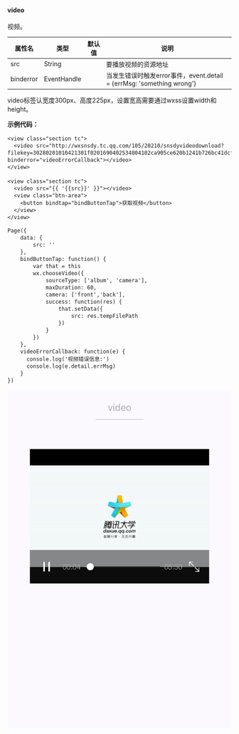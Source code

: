 #### video

视频。

| 属性名 | 类型 | 默认值 | 说明 |
| --- | --- | --- | --- |
| src | String |  | 要播放视频的资源地址 |
| binderror | EventHandle |  | 当发生错误时触发error事件，event.detail = {errMsg: 'something wrong'} |

video标签认宽度300px、高度225px，设置宽高需要通过wxss设置width和height。

**示例代码：**

```
<view class="section tc">
  <video src="http://wxsnsdy.tc.qq.com/105/20210/snsdyvideodownload?filekey=30280201010421301f0201690402534804102ca905ce620b1241b726bc41dcff44e00204012882540400&bizid=1023&hy=SH&fileparam=302c020101042530230204136ffd93020457e3c4ff02024ef202031e8d7f02030f42400204045a320a0201000400" binderror="videoErrorCallback"></video>
</view>

<view class="section tc">
  <video src="{{ '{{src}}' }}"></video>
  <view class="btn-area">
    <button bindtap="bindButtonTap">获取视频</button>
  </view>
</view>
```

```
Page({
    data: {
        src: ''
    },
    bindButtonTap: function() {
        var that = this
        wx.chooseVideo({
            sourceType: ['album', 'camera'],
            maxDuration: 60,
            camera: ['front','back'],
            success: function(res) {
                that.setData({
                    src: res.tempFilePath
                })
            }
        })
    },
    videoErrorCallback: function(e) {
      console.log('视频错误信息:')
      console.log(e.detail.errMsg)
    }
})
```

![](/image/pic/video.png)

